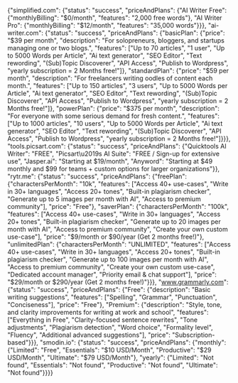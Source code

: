 {"simplified.com": {"status": "success", "priceAndPlans": {"AI Writer Free": {"monthlyBilling": "$0/month", "features": "2,000 free words"}, "AI Writer Pro": {"monthlyBilling": "$12/month", "features": "35,000 words"}}}, "ai-writer.com": {"status": "success", "priceAndPlans": {"basicPlan": {"price": "$39 per month", "description": "For solopreneurs, bloggers, and startups managing one or two blogs.", "features": ["Up to 70 articles", "1 user", "Up to 5000 Words per Article", "Ai text generator", "SEO Editor", "Text rewording", "(Sub)Topic Discoverer", "API Access", "Publish to Wordpress", "yearly subscription = 2 Months free!"]}, "standardPlan": {"price": "$59 per month", "description": "For freelancers writing oodles of content each month.", "features": ["Up to 150 articles", "3 users", "Up to 5000 Words per Article", "Ai text generator", "SEO Editor", "Text rewording", "(Sub)Topic Discoverer", "API Access", "Publish to Wordpress", "yearly subscription = 2 Months free!"]}, "powerPlan": {"price": "$375 per month", "description": "For everyone with some serious demand for fresh content.", "features": ["Up to 1000 articles", "10 users", "Up to 5000 Words per Article", "Ai text generator", "SEO Editor", "Text rewording", "(Sub)Topic Discoverer", "API Access", "Publish to Wordpress", "yearly subscription = 2 Months free!"]}}}, "tools.picsart.com": {"status": "success", "priceAndPlans": {"Quicktools AI Writer": "FREE", "Picsart\u2019s AI Suite": "FREE / Sign-up for extensive use", "Jasper.ai": "Starting at $19/month", "Anyword": "Starting at $49 monthly and $99 for teams + custom options for larger organizations"}}, "rytr.me": {"status": "success", "priceAndPlans": {"freePlan": {"charactersPerMonth": "10k", "features": ["Access 40+ use-cases", "Write in 30+ languages", "Access 20+ tones", "Built-in plagiarism checker", "Generate up to 5 images per month with AI", "Access to premium community"], "price": "Free"}, "saverPlan": {"charactersPerMonth": "100k", "features": ["Access 40+ use-cases", "Write in 30+ languages", "Access 20+ tones", "Built-in plagiarism checker", "Generate up to 20 images per month with AI", "Access to premium community", "Create your own custom use-case"], "price": "$9/month or $90/year (Get 2 months free!)"}, "unlimitedPlan": {"charactersPerMonth": "UNLIMITED", "features": ["Access 40+ use-cases", "Write in 30+ languages", "Access 20+ tones", "Built-in plagiarism checker", "Generate up to 100 images per month with AI", "Access to premium community", "Create your own custom use-case", "Dedicated account manager", "Priority email & chat support"], "price": "$29/month or $290/year (Get 2 months free!)"}}}, "www.grammarly.com": {"status": "success", "priceAndPlans": {"Free": {"description": "Basic writing suggestions", "features": ["Spelling", "Grammar", "Punctuation", "Conciseness"], "price": "Free"}, "Premium": {"description": "Style, tone, and clarity improvements for writing at work and school", "features": ["Everything in Free", "Clarity-focused sentence rewrites", "Tone adjustments", "Plagiarism detection", "Word choice", "Formality level", "Fluency", "Additional advanced suggestions"], "price": "Subscription-based"}}}, "smodin.io": {"status": "success", "priceAndPlans": {"monthly": {"Limited": "Free", "Essentials": "$10 USD/Month", "Productive": "$29 USD/Month", "Ultimate": "$79 USD/Month"}, "yearly": {"Limited": "Not found", "Essentials": "Not found", "Productive": "Not found", "Ultimate": "Not found"}}}}